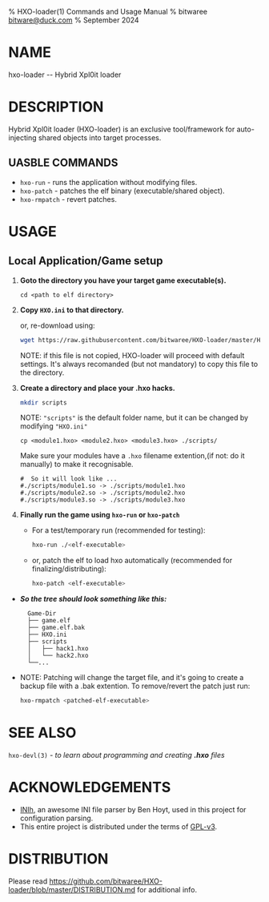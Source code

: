 % HXO-loader(1) Commands and Usage Manual
% bitwaree <bitware@duck.com>
% September 2024

# NAME
hxo-loader -- Hybrid Xpl0it loader

# DESCRIPTION
Hybrid Xpl0it loader (HXO-loader) is an exclusive tool/framework for auto-injecting shared objects into target processes.

## UASBLE COMMANDS
- `hxo-run`      - runs the application without modifying files.
- `hxo-patch`    - patches the elf binary (executable/shared object).
- `hxo-rmpatch`  - revert patches.

# USAGE

## Local Application/Game setup
1. **Goto the directory you have your target game executable(s).**

    ```
    cd <path to elf directory>
    ```

2. **Copy `HXO.ini` to that directory.**

    or, re-download using:

      ```bash
      wget https://raw.githubusercontent.com/bitwaree/HXO-loader/master/HXO.ini
      ```

    NOTE: if this file is not copied, HXO-loader will proceed with default settings. It's always recomanded (but not mandatory) to copy this file to the directory.

3. **Create a directory and place your .hxo hacks.**

    ```bash
    mkdir scripts
    ```
    NOTE: `"scripts"` is the default folder name, but it can be changed by modifying `"HXO.ini"`

    ```
    cp <module1.hxo> <module2.hxo> <module3.hxo> ./scripts/
    ```

    Make sure your modules have a `.hxo` filename extention,(if not: do it manually) to make it recognisable.

    ```
    #  So it will look like ...
    #./scripts/module1.so -> ./scripts/module1.hxo 
    #./scripts/module2.so -> ./scripts/module2.hxo 
    #./scripts/module3.so -> ./scripts/module3.hxo 
    ```

4. **Finally run the game using `hxo-run` or `hxo-patch`**
    - For a test/temporary run (recommended for testing):

        ```bash
        hxo-run ./<elf-executable>
        ```
    - or, patch the elf to load hxo automatically (recommended for finalizing/distributing):

        ```bash
        hxo-patch <elf-executable>
        ```

- ***So the tree should look something like this:***

    ```tree
      Game-Dir
      ├── game.elf
      ├── game.elf.bak
      ├── HXO.ini
      ├── scripts
      │   ├── hack1.hxo
      │   └── hack2.hxo
      └──...
    ```


- NOTE: Patching will change the target file, and it's going to create a backup file with a .bak extention. To remove/revert the patch just run:

    ```bash
    hxo-rmpatch <patched-elf-executable>
    ```

# SEE ALSO

`hxo-devl(3)` - _to learn about programming and creating **.hxo** files_

# ACKNOWLEDGEMENTS

 - [INIh](https://github.com/benhoyt/inih), an awesome INI file parser by Ben Hoyt, used in this project for configuration parsing.
 - This entire project is distributed under the terms of [GPL-v3](https://www.gnu.org/licenses/quick-guide-gplv3.html).


# DISTRIBUTION
Please read https://github.com/bitwaree/HXO-loader/blob/master/DISTRIBUTION.md for additional info.
